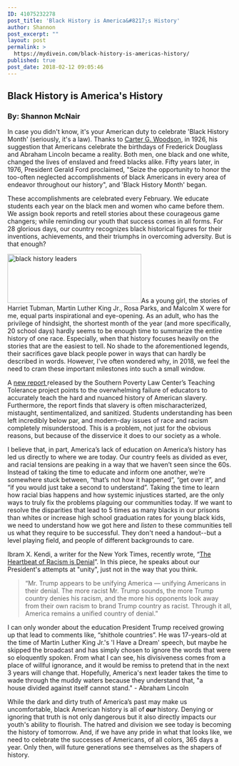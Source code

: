 ```yaml
---
ID: 41075232278
post_title: 'Black History is America&#8217;s History'
author: Shannon
post_excerpt: ""
layout: post
permalink: >
  https://mydivein.com/black-history-is-americas-history/
published: true
post_date: 2018-02-12 09:05:46
---
```

<h2>Black History is America's History</h2>
<h3><strong>By: Shannon McNair</strong></h3>
In case you didn't know, it's your American duty to celebrate 'Black History Month' (seriously, it's a law). Thanks to <a href="https://mydivein.com/the-story-behind-the-founder-of-black-history-month/">Carter G. Woodson</a>, in 1926, his suggestion that Americans celebrate the birthdays of Frederick Douglass and Abraham Lincoln became a reality. Both men, one black and one white, changed the lives of enslaved and freed blacks alike. Fifty years later, in 1976, President Gerald Ford proclaimed, "<span style="font-family: -apple-system, BlinkMacSystemFont, 'Segoe UI', Roboto, Oxygen-Sans, Ubuntu, Cantarell, 'Helvetica Neue', sans-serif">Seize the opportunity to honor the too-often neglected accomplishments of black Americans in every area of endeavor throughout our history", and 'Black History Month' began.</span>

These accomplishments are celebrated every February. We educate students each year on the black men and women who came before them. We assign book reports and retell stories about these courageous game changers; while reminding our youth that success comes in all forms. For 28 glorious days, our country recognizes black historical figures for their inventions, achievements, and their triumphs in overcoming adversity. But is that enough?

<img class="alignleft wp-image-41075232280 size-medium" src="https://mydivein.com/wp-content/uploads/2018/02/black-history-header-300x110.jpg" alt="black history leaders" width="300" height="110" />As a young girl, the stories of Harriet Tubman, Martin Luther King Jr., Rosa Parks, and Malcolm X were for me, equal parts inspirational and eye-opening. As an adult, who has the privilege of hindsight, the shortest month of the year (and more specifically, 20 school days) hardly seems to be enough time to summarize the entire history of one race. Especially, when that history focuses heavily on the stories that are the easiest to tell. No shade to the aforementioned legends, their sacrifices gave black people power in ways that can hardly be described in words. However, I've often wondered why, in 2018, we feel the need to cram these important milestones into such a small window.

A <a href="https://www.splcenter.org/teaching-hard-history-american-slavery">new report </a>released by the Southern Poverty Law Center’s Teaching Tolerance project points to the overwhelming failure of educators to accurately teach the hard and nuanced history of American slavery. Furthermore, the report finds that slavery is often mischaracterized, mistaught, sentimentalized, and sanitized. Students understanding has been left incredibly below par, and modern-day issues of race and racism completely misunderstood. This is a problem, not just for the obvious reasons, but because of the disservice it does to our society as a whole.

I believe that, in part, America’s lack of education on America’s history has led us directly to where we are today. Our country feels as divided as ever, and racial tensions are peaking in a way that we haven’t seen since the 60s. Instead of taking the time to educate and inform one another, we’re somewhere stuck between, “that’s not how it happened”, “get over it”, and “if you would just take a second to understand”. Taking the time to learn how racial bias happens and how systemic injustices started, are the only ways to truly fix the problems plaguing our communities today. If we want to resolve the disparities that lead to 5 times as many blacks in our prisons than whites or increase high school graduation rates for young black kids, we need to understand how we got here and <em>listen</em> to these communities tell us what they require to be successful. They don't need a handout--but a level playing field, and people of different backgrounds to care.

Ibram X. Kendi, a writer for the New York Times, recently wrote, “<a href="https://www.nytimes.com/2018/01/13/opinion/sunday/heartbeat-of-racism-denial.html">The Heartbeat of Racism is Denial</a>”. In this piece, he speaks about our President's attempts at "unity", just not in the way that you think.
<blockquote><span style="font-family: -apple-system, BlinkMacSystemFont, 'Segoe UI', Roboto, Oxygen-Sans, Ubuntu, Cantarell, 'Helvetica Neue', sans-serif">“Mr. Trump appears to be unifying America — unifying Americans in their denial. The more racist Mr. Trump sounds, the more Trump country denies his racism, and the more his opponents look away from their own racism to brand Trump country as racist. Through it all, America remains a unified country of denial.”</span></blockquote>
I can only wonder about the education President Trump received growing up that lead to comments like, “shithole countries”. He was 17-years-old at the time of Martin Luther King Jr.'s 'I Have a Dream' speech, but maybe he skipped the broadcast and has simply chosen to ignore the words that were so eloquently spoken. From what I can see, his divisiveness comes from a place of willful ignorance, and it would be remiss to pretend that in the next 3 years will change that. Hopefully, America's next leader takes the time to wade through the muddy waters because they understand that, "a house divided against itself cannot stand." - Abraham Lincoln

While the dark and dirty truth of America’s past may make us uncomfortable, black American history is all of<i></i><b><i> our </i></b>history. Denying or ignoring that truth is not only dangerous but it also directly impacts our youth's ability to flourish. The hatred and division we see today is becoming the history of tomorrow. And, if we have any pride in what that looks like, we need to celebrate the successes of Americans, of all colors, 365 days a year. Only then, will future generations see themselves as the shapers of history.